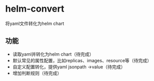 # helm-convert
将yaml文件转化为helm chart

## 功能
- 读取yaml并转化为helm chart（待完成）
- 默认常见的属性配置，比如replicas、images、resource等（待完成）
- 自定义配置转化，提供yaml jsonpath ->value（待完成）
- 增加判断规则（待完成）
